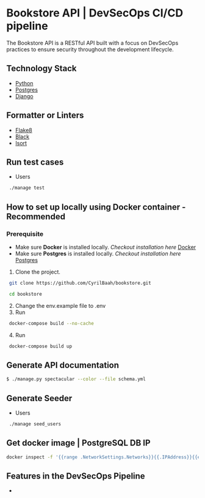 # Bookstore API | DevSecOps CI/CD pipeline
The Bookstore API is a RESTful API built with a focus on DevSecOps practices to ensure security throughout the development lifecycle.

## Technology Stack
- [Python](https://www.python.org/ "python")
- [Postgres](https://www.postgresql.org/ "Postgres")
- [Django](https://www.django-rest-framework.org/ "Django")

## Formatter or Linters
- [Flake8](https://flake8.pycqa.org/en/latest/index.html# "Flake8")
- [Black](https://black.readthedocs.io/en/stable/ "Black") 
- [Isort](https://pycqa.github.io/isort/ "Isort")

## Run test cases
- Users
```sh
 ./manage test
```

## How to set up locally using Docker container - **Recommended**
### Prerequisite
- Make sure **Docker** is installed locally. *Checkout installation here* [Docker](https://www.docker.com/ "Docker")
- Make sure **Postgres** is installed locally. *Checkout installation here* [Postgres](https://www.postgresql.org/ "Postgres")

1. Clone the project.
```sh
 git clone https://github.com/CyrilBaah/bookstore.git
```
```sh
 cd bookstore
```
2. Change the env.example file to .env 
3. Run 
```sh
 docker-compose build --no-cache
```
4. Run 
```sh
 docker-compose build up
```

## Generate API documentation

```sh
$ ./manage.py spectacular --color --file schema.yml
```

## Generate Seeder
- Users
```sh
 ./manage seed_users
```
## Get docker image | PostgreSQL DB IP
```sh
docker inspect -f '{{range .NetworkSettings.Networks}}{{.IPAddress}}{{end}}' container_name
```

## Features in the DevSecOps Pipeline
- 